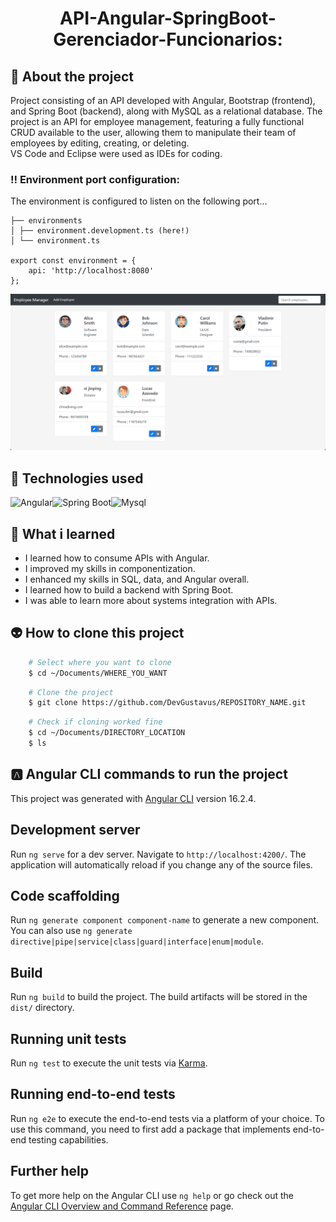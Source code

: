 <h1 align="center">API-Angular-SpringBoot-Gerenciador-Funcionarios:</h1>

## 📖 About the project
Project consisting of an API developed with Angular, Bootstrap (frontend), and Spring Boot (backend), along with MySQL as a relational database. The project is an API for employee management, featuring a fully functional CRUD available to the user, allowing them to manipulate their team of employees by editing, creating, or deleting. <br>
VS Code and Eclipse were used as IDEs for coding.

### ‼️ Environment port configuration:
The environment is configured to listen on the following port...
```
├── environments
│ ├── environment.development.ts (here!)
│ └── environment.ts

export const environment = {
    api: 'http://localhost:8080'
};
```

<img src="Doc/README_assets/mainPg.png">

## 🦾 Technologies used
<div style="display: flex;">
  
<img alt="Angular" src="https://img.shields.io/badge/Angular-DD0031?style=for-the-badge&logo=angular&logoColor=white">
<img alt="Spring Boot" src="https://img.shields.io/badge/Spring_Boot-F2F4F9?style=for-the-badge&logo=spring-boot">
<img alt="Mysql" src="https://img.shields.io/badge/MySQL-005C84?style=for-the-badge&logo=mysql&logoColor=white">

</div>

## 🤔 What i learned
- I learned how to consume APIs with Angular.
- I improved my skills in componentization.
- I enhanced my skills in SQL, data, and Angular overall.
- I learned how to build a backend with Spring Boot.
- I was able to learn more about systems integration with APIs.

## 👽 How to clone this project

````bash
    # Select where you want to clone
    $ cd ~/Documents/WHERE_YOU_WANT
````

````bash
    # Clone the project
    $ git clone https://github.com/DevGustavus/REPOSITORY_NAME.git
````

````bash
    # Check if cloning worked fine
    $ cd ~/Documents/DIRECTORY_LOCATION
    $ ls
````

## 🅰️ Angular CLI commands to run the project

This project was generated with [Angular CLI](https://github.com/angular/angular-cli) version 16.2.4.

## Development server

Run `ng serve` for a dev server. Navigate to `http://localhost:4200/`. The application will automatically reload if you change any of the source files.

## Code scaffolding

Run `ng generate component component-name` to generate a new component. You can also use `ng generate directive|pipe|service|class|guard|interface|enum|module`.

## Build

Run `ng build` to build the project. The build artifacts will be stored in the `dist/` directory.

## Running unit tests

Run `ng test` to execute the unit tests via [Karma](https://karma-runner.github.io).

## Running end-to-end tests

Run `ng e2e` to execute the end-to-end tests via a platform of your choice. To use this command, you need to first add a package that implements end-to-end testing capabilities.

## Further help

To get more help on the Angular CLI use `ng help` or go check out the [Angular CLI Overview and Command Reference](https://angular.io/cli) page.
